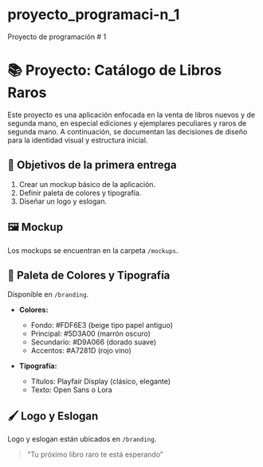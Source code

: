 # proyecto_programaci-n_1
Proyecto de programación # 1


# 📚 Proyecto: Catálogo de Libros Raros

Este proyecto es una aplicación enfocada en la venta de libros nuevos y de segunda mano, en especial ediciones y ejemplares peculiares y raros de segunda mano. A continuación, se documentan las decisiones de diseño para la identidad visual y estructura inicial.

## 🎯 Objetivos de la primera entrega

1. Crear un mockup básico de la aplicación.
2. Definir paleta de colores y tipografía.
3. Diseñar un logo y eslogan.

## 🖼️ Mockup

Los mockups se encuentran en la carpeta `/mockups`.

## 🎨 Paleta de Colores y Tipografía

Disponible en `/branding`.

- **Colores:**

  - Fondo: #FDF6E3 (beige tipo papel antiguo)
  - Principal: #5D3A00 (marrón oscuro)
  - Secundario: #D9A066 (dorado suave)
  - Accentos: #A7281D (rojo vino)


- **Tipografía:**

  - Títulos: Playfair Display (clásico, elegante)
  - Texto: Open Sans o Lora

## 🖌️ Logo y Eslogan

Logo y eslogan están ubicados en `/branding`.

> "Tu próximo libro raro te está esperando"


